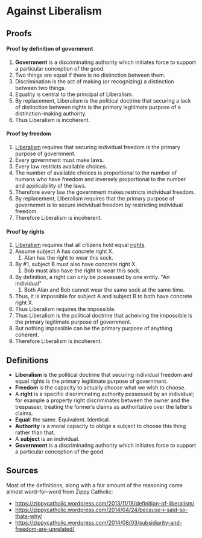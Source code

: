 # Against Liberalism

## Proofs

#### Proof by definition of government

1. **Government** is a discriminating authority which initiates force to support a particular conception of the good.
2. Two things are equal if there is no distinction between them.
3. Discrimination is the act of making (or recognizing) a distinction between two things.
4. Equality is central to the principal of Liberalism.
5. By replacement, Liberalism is the political doctrine that securing a lack of distinction between rights is the primary legitimate purpose of a distinction-making authority.
6. Thus Liberalism is incoherent.

#### Proof by freedom

1. [Liberalism](#definitions) requires that securing individual freedom is the primary purpose of government.
2. Every government must make laws.
3. Every law restricts available choices.
4. The number of available choices is proportional to the number of humans who have freedom and inversely proportional to the number and applicability of the laws.
5. Therefore every law the government makes restricts individual freedom.
6. By replacement, Liberalism requires that the primary purpose of governemnt is to secure individual freedom by restricting individual freedom.
7. Therefore Liberalism is incoherent.

#### Proof by rights

1. [Liberalism](#definitions) requires that all citizens hold equal [rights](#definitions).
2. Assume subject A has concrete right X.
    1. Alan has the right to wear this sock.
3. By #1, subject B must also have concrete right X.
    1. Bob must also have the right to wear this sock.
4. By definition, a right can only be possessed by one entity. "An individual"
    1. Both Alan and Bob cannot wear the same sock at the same time.
5. Thus, it is impossible for subject A and subject B to both have concrete right X.
6. Thus Liberalism requires the impossible.
7. Thus Liberalism is the political doctrine that acheiving the impossible is the primary legitimate purpose of government.
8. But nothing impossible can be the primary purpose of anything coherent.
9. Therefore Liberalism is incoherent.

## Definitions

- **Liberalism** is the political doctrine that securing individual freedom and equal rights is the primary legitimate purpose of government.
- **Freedom** is the capacity to actually choose what we wish to choose.
- A **right** is a specific discriminating authority possessed by an individual; for example a property right discriminates between the owner and the trespasser, treating the former’s claims as authoritative over the latter’s claims.
- **Equal**: the same. Equivalent. Identical.
- **Authority** is a moral capacity to oblige a subject to choose this thing rather than that.
- A **subject** is an individual.
- **Government** is a discriminating authority which initiates force to support a particular conception of the good.

## Sources

Most of the definitions, along with a fair amount of the reasoning came almost word-for-word from Zippy Catholic:

- https://zippycatholic.wordpress.com/2013/11/18/definition-of-liberalism/
- https://zippycatholic.wordpress.com/2014/04/24/because-i-said-so-thats-why/
- https://zippycatholic.wordpress.com/2014/08/03/subsidiarity-and-freedom-are-unrelated/

